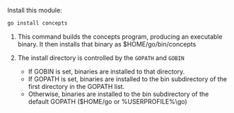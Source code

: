 Install this module:

```sh
go install concepts
```

1. This command builds the concepts program, producing an executable binary. It then installs that binary as $HOME/go/bin/concepts

2. The install directory is controlled by the `GOPATH` and `GOBIN`
    - If GOBIN is set, binaries are installed to that directory.
    - If GOPATH is set, binaries are installed to the bin subdirectory of the first directory in the GOPATH list. 
    - Otherwise, binaries are installed to the bin subdirectory of the default GOPATH ($HOME/go or %USERPROFILE%\go)

